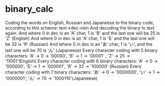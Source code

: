 # binary_calc
Coding the words on English, Russian and Japaneese to the binary code, according to this scheme: text->dec->bin
And decoding the binary to text again.
And where 0 in dec is an 'A' char, 1 is 'B' and the last one will be 25 is 'Z' (English)
And where 0 in dec is an 'A' char, 1 is 'Б' and the last one will be 32 is 'Я' (Russian)
And where 0 in dec is an 'あ' char, 1 is 'い', and the last one will be 70 is 'ん' (Japaneese)
Every character coding with 5 binary characters: 'A' -> 0 -> '00000', 'B' -> 1 -> '00001' , 'Z' -> 25 -> '11001'(English)
Every character coding with 6 binary characters: 'A' -> 0 -> '000000', 'Б' -> 1 -> '000001', 'Я' -> 32 -> '100000' (Russian)
Every character coding with 7 binary characters: 'あ' -> 0 -> '0000000', 'い' -> 1 -> '0000001', 'ん' -> 70 -> '1000110'(Japaneese)
